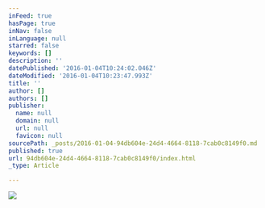 ```yaml
---
inFeed: true
hasPage: true
inNav: false
inLanguage: null
starred: false
keywords: []
description: ''
datePublished: '2016-01-04T10:24:02.046Z'
dateModified: '2016-01-04T10:23:47.993Z'
title: ''
author: []
authors: []
publisher:
  name: null
  domain: null
  url: null
  favicon: null
sourcePath: _posts/2016-01-04-94db604e-24d4-4664-8118-7cab0c8149f0.md
published: true
url: 94db604e-24d4-4664-8118-7cab0c8149f0/index.html
_type: Article

---
```

![](https://the-grid-user-content.s3-us-west-2.amazonaws.com/3405b00e-28bc-4f1c-ad0c-ac789f94fd61.jpg)